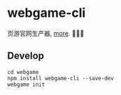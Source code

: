# webgame-cli

页游官网生产器, [more](https://landing.ant.design). 🎉🎉🎉

## Develop

```
cd webgame
npm install webgame-cli --save-dev
webgame init
```

